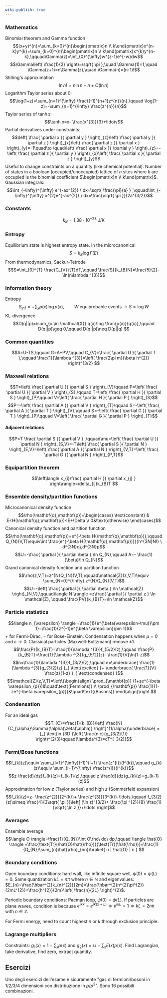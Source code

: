 ```yaml
---
wiki-publish: true
---
```

### Mathematics
Binomial theorem and Gamma function
$$(x+y)^{n}=\sum_{k=0}^{n}\begin{pmatrix}n \\ k\end{pmatrix}x^{n-k}y^{k}=\sum_{k=0}^{n}\begin{pmatrix}n \\ k\end{pmatrix}x^{k}y^{n-k},\qquad\Gamma(z)=\int_{0}^{\infty}w^{z-1}e^{-w}dw$$
$$\Gamma\left( \frac{1}{2} \right)=\sqrt{ \pi },\quad \Gamma(1)=1,\quad \Gamma(z+1)=n\Gamma(z),\quad \Gamma(n)=(n-1)!$$
Stirling's approximation
$$\ln n! =n\ln n-n+O(\ln n)$$
Logarithm Taylor series about $0$:
$$\log(1+z)=\sum_{n=1}^{\infty} \frac{(-1)^{n+1}z^{n}}{n},\qquad \log(1-z)=-\sum_{n=1}^{\infty} \frac{z^{n}}{n}$$
Taylor series of $\tanh x$:
$$\tanh x=x- \frac{x^{3}}{3}+\ldots$$
Partial derivatives under constraints:
$$\left( \frac{ \partial x }{ \partial y }  \right)_{z}\left( \frac{ \partial y }{ \partial z }  \right)_{x}\left( \frac{ \partial z }{ \partial x }  \right)_{y}=-1\quad\to \quad\left( \frac{ \partial x }{ \partial y }  \right)_{z}=-\left( \frac{ \partial z }{ \partial y }  \right)_{x}\left( \frac{ \partial x }{ \partial z }  \right)_{y}$$
Useful to change constraints on a quantity (like chemical potential). Number of states in a boolean (occupied/unoccupied) lattice of $n$ sites where $k$ are occupied is the binomial coefficient $\begin{pmatrix}n \\ k\end{pmatrix}$. Gaussian integrals:
$$\int_{-\infty}^{\infty} e^{-ax^{2}} \ dx=\sqrt{ \frac{\pi}{a} } ,\qquad\int_{-\infty}^{\infty} x^{2}e^{-ax^{2}} \ dx=\frac{\sqrt{ \pi }}{2a^{3/2}}$$
### Constants
$$k_{B}=1.38\cdot10^{-23}\text{ J/K}$$
### Entropy
Equilibrium state is highest entropy state. In the microcanonical
$$S=k_{B}\log \Gamma(E)$$
From thermodynamics, Sackur-Tetrode
$$S=\int_{0}^{T} \frac{C_{V}}{T}dT,\qquad \frac{S}{k_{B}N}=\frac{5}{2}-\ln(n\lambda ^{3})$$
### Information theory
Entropy
$$S_\text{inf}=-\sum_{x}p(x)\log p(x),\qquad W\text{ equiprobable events} \to S=\log W$$
KL-divergence
$$D(q||p)=\sum_{x \in \mathcal{X}} q(x)\log \frac{p(x)}{q(x)},\qquad D(q||p)\geq 0,\qquad D(q||p)\neq D(p||q) $$
### Common quantities
$$A=U-TS,\qquad G=A+PV,\qquad C_{V}=\frac{ \partial U }{ \partial T },\qquad \frac{1}{\lambda ^{3}}=\left( \frac{2\pi m}{\beta h^{2}} \right)^{3/2} $$
### Maxwell relations
$$T=\left( \frac{ \partial U }{ \partial S }  \right)_{V}\qquad P=\left( \frac{ \partial U }{ \partial V }  \right)_{S},\qquad T=\left( \frac{ \partial H }{ \partial S }  \right)_{P}\qquad V=\left( \frac{ \partial H }{ \partial P }  \right)_{S}$$
$$P=-\left( \frac{ \partial A }{ \partial V }  \right)_{T}\qquad S=-\left( \frac{ \partial A }{ \partial T }  \right)_{V},\qquad S=-\left( \frac{ \partial G }{ \partial T }  \right)_{P}\qquad V=\left( \frac{ \partial G }{ \partial P }  \right)_{T}$$
#### Adjacent relations
$$P=T \frac{ \partial S }{ \partial V } ,\qquad\mu=\left( \frac{ \partial U }{ \partial N }  \right)_{S,V}=-T\left( \frac{ \partial S }{ \partial N }  \right)_{E,V}=\left( \frac{ \partial A }{ \partial N }  \right)_{V,T}=\left( \frac{ \partial G }{ \partial N }  \right)_{P,T}$$
### Equipartition theorem
$$\left\langle  x_{i}\frac{ \partial H }{ \partial x_{j} }   \right\rangle=\delta_{ij}k_{B}T $$
### Ensemble density/partition functions
Microcanonical density function
$$\rho(\mathbf{q},\mathbf{p})=\begin{cases}
\text{constant} & E<H(\mathbf{q},\mathbf{p})<E+\Delta \\
0&\text{otherwise}
\end{cases}$$
Canonical density function and partition function
$$\rho(\mathbf{q},\mathbf{p})=e^{-\beta H(\mathbf{q},\mathbf{p})},\qquad Q_{N}(V,T)\equiv\int \frac{e^{-\beta H(\mathbf{q},\mathbf{p})}}{h^{3N}N!} \ d^{3N}q\,d^{3N}p$$
$$U=-\frac{ \partial  }{ \partial \beta } \ln Q_{N},\qquad A=- \frac{1}{\beta}\ln Q_{N}$$
Grand canonical density function and partition function
$$\rho(z,V,T)=z^{N}Q_{N}(V,T),\qquad\mathcal{Z}(z,V,T)\equiv \sum_{N=0}^{\infty} z^{N}Q_{N}(V,T)$$
$$U=-\left( \frac{ \partial  }{ \partial \beta } \ln \mathcal{Z} \right)_{N,V},\qquad\langle N \rangle =z\frac{ \partial  }{ \partial z } \ln \mathcal{Z}, \qquad \frac{PV}{k_{B}T}=\ln \mathcal{Z}$$
### Particle statistics
$$\langle n_{\varepsilon} \rangle =\frac{1}{e^{\beta(\varepsilon-\mu)}\pm 1}=\frac{1}{z^{-1}e^{\beta \varepsilon}\pm 1}$$
$+$ for Fermi-Dirac, $-$ for Bose-Einstein. Condensation happens when $\mu= 0$ and $\varepsilon\to 0$. Classical particles (Maxwell-Boltzmann) remove $\pm 1$.
$$\frac{P}{k_{B}T}=\frac{1}{\lambda ^{3}}f_{5/2}(z),\qquad \frac{P}{k_{B}T}=\frac{1}{\lambda ^{3}}g_{5/2}(z)- \frac{1}{V}\ln(1-z)$$
$$n=\frac{1}{\lambda ^{3}}f_{3/2}(z),\qquad n=\underbrace{ \frac{1}{\lambda ^{3}}g_{3/2}(z) }_{ \text{excited} }+ \underbrace{ \frac{1}{V} \frac{z}{1-z} }_{ \text{condensed} }$$
$$\mathcal{Z}(z,V,T)=\left\{\begin{align}
\prod_{\mathbf{p}} (1+ze^{-\beta \varepsilon_{p}})&\quad\text{(Fermions)} \\
\prod_{\mathbf{p}} \frac{1}{1-ze^{-\beta \varepsilon_{p}}}&\quad\text{(Bosons)}
\end{align}\right.$$
### Condensation
For an ideal gas
$$T_{C}=\frac{1}{k_{B}}\left[ \frac{N}{C_{\alpha}\Gamma(\alpha)\zeta(\alpha)} \right]^{1/\alpha}\underbrace{ = }_{ \text{in }3D }\left( \frac{n c}{g_{3/2}(1)} \right)^{2/3}\qquad(\lambda^{3}=cT^{-3/2})$$
### Fermi/Bose functions
$$f_{k}(z)\equiv \sum_{l=1}^{\infty}(-1)^{l+1} \frac{z^{l}}{l^{k}},\qquad g_{k}(z)\equiv \sum_{l=1}^{\infty} \frac{z^{l}}{l^{k}}$$
$$z \frac{d}{dz}f_{k}(z)=f_{k-1}(z),\qquad z \frac{d}{dz}g_{k}(z)=g_{k-1}(z)$$
Approximation for low $z$ (Taylor series) and high $z$ (Sommerfeld expansion)
$$f_{k}(z)=z- \frac{z^{2}}{2^{k}}+ \frac{z^{3}}{3^{k}}-\ldots,\qquad f_{3/2}(z)\simeq \frac{4}{3\sqrt{ \pi }}\left[ (\ln z)^{3/2}+ \frac{\pi ^{2}}{8} \frac{1}{\sqrt{ \ln z }}+\ldots \right]$$
### Averages
Ensemble average
$$\langle O \rangle=\frac{1}{Q_{N}}\int O\rho\ dq\ dp,\qquad \langle \hat{O} \rangle =\frac{\text{Tr}(\hat{O}\hat{\rho})}{\text{Tr}(\hat{\rho})}=\frac{1}{Q_{N}}\sum_{n}\hat{\rho}_{nn}\braket{ n | \hat{O} | n }  $$
### Boundary conditions
Open boundary conditions: hard wall, like infinite square well, $\psi(0)=\psi(L)=0$. Same quantization $kL=n\pi$ where $n\in \mathbb{N}$ and eigenvalues: $E_{n}=\frac{\hbar^{2}k_{n}^{2}}{2m}=\frac{\hbar^{2}n^{2}\pi^{2}}{2mL^{2}}=\frac{h^{2}}{2m}\left( \frac{n}{2L} \right)^{2}$.

Periodic boundary conditions: Pacman loop, $\psi(0)=\psi(L)$. If particles are plane waves, condition is because $e^{ikx}=e^{ik(x+L)}\Rightarrow e^{ikL}=1\Rightarrow kL=2n\pi$ with $n\in \mathbb{Z}$.

For Fermi energy, need to count highest $n$ or $k$ through exclusion principle.
### Lagrange multipliers
Constraints: $g_{1}(x)=1-\sum_{x}p(x)$ and $g_{2}(x)=U-\sum_{x}E(x)p(x)$. Find Lagrangian, take derivative, find zero, extract quantity.
## Esercizi
Uno degli esercizi dell'esame è sicuramente "gas di fermioni/bosoni in 1/2/3/4 dimensioni con distribuzione in $p$/$p^{2}$". Sono 16 possibili combinazioni.